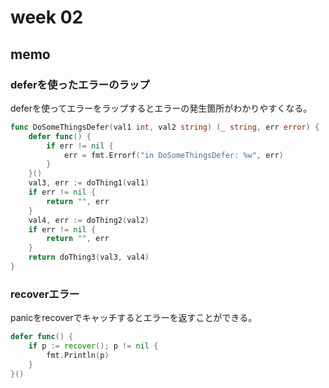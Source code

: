 # week 02

## memo

### deferを使ったエラーのラップ

deferを使ってエラーをラップするとエラーの発生箇所がわかりやすくなる。

```go
func DoSomeThingsDefer(val1 int, val2 string) (_ string, err error) {
	defer func() {
		if err != nil {
			err = fmt.Errorf("in DoSomeThingsDefer: %w", err)
		}
	}()
	val3, err := doThing1(val1)
	if err != nil {
		return "", err
	}
	val4, err := doThing2(val2)
	if err != nil {
		return "", err
	}
	return doThing3(val3, val4)
}
```

### recoverエラー

panicをrecoverでキャッチするとエラーを返すことができる。

```go
defer func() {
    if p := recover(); p != nil {
        fmt.Println(p)
    }
}()
```